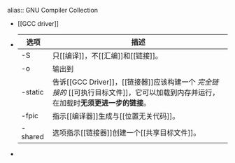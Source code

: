 alias:: GNU Compiler Collection

- [[GCC driver]]
- |选项|描述|
  |--|--|
  |-S|只[[编译]]，不[[汇编]]和[[链接]]。|
  |-o <file>|输出到 <file>|
  |-static|告诉[[GCC Driver]]，[[链接器]]应该构建一个 *完全链接的* [[可执行目标文件]]，它可以加载到内存并运行，在加载时**无须更进一步的链接**。|
  |-fpic |指示[[编译器]]生成与[[位置无关代码]]。|
  |-shared|选项指示[[链接器]]创建一个[[共享目标文件]]。|
-